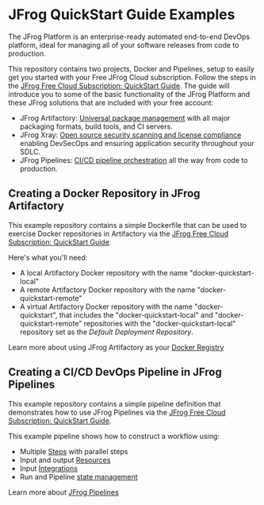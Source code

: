 # JFrog QuickStart Guide Examples

The JFrog Platform is an enterprise-ready automated end-to-end DevOps platform, ideal for managing all of your software releases from code to production.

This repository contains two projects, Docker and Pipelines, setup to easily get you started with your Free JFrog Cloud subscription. Follow the steps in the [JFrog Free Cloud Subscription: QuickStart Guide](https://www.jfrog.com/confluence/x/ZxTXBg). The guide will introduce you to some of the basic functionality of the JFrog Platform and these JFrog solutions that are included with your free account: 

* JFrog Artifactory: [Universal package management](https://www.jfrog.com/confluence/display/JFROG/Package+Management) with all major packaging formats, build tools, and CI servers.
* JFrog Xray: [Open source security scanning and license compliance](https://www.jfrog.com/confluence/display/JFROG/Xray+Security+and+Compliance) enabling DevSecOps and ensuring application security throughout your SDLC.
* JFrog Pipelines: [CI/CD pipeline orchestration](https://www.jfrog.com/confluence/display/JFROG/Pipelines+Developer+Guide) all the way from code to production.

## Creating a Docker Repository in JFrog Artifactory 
This example repository contains a simple Dockerfile that can be used to exercise Docker repositories in Artifactory via the [JFrog Free Cloud Subscription: QuickStart Guide](https://jfrog.com/). 

Here's what you'll need:
* A local Artifactory Docker repository with the name "docker-quickstart-local"
* A remote Artifactory Docker repository with the name "docker-quickstart-remote"
* A virtual Artifactory Docker repository with the name "docker-quickstart", that includes the "docker-quickstart-local" and "docker-quickstart-remote" repositories with the "docker-quickstart-local" repository set as the *Default Deployment Repository*.

Learn more about using JFrog Artifactory as your [Docker Registry](https://www.jfrog.com/confluence/display/JFROG/Docker+Registry)

## Creating a CI/CD DevOps Pipeline in JFrog Pipelines

This example repository contains a simple pipeline definition that demonstrates how to use JFrog Pipelines via the [JFrog Free Cloud Subscription: QuickStart Guide](https://jfrog.com/). 

This example pipeline shows how to construct a workflow using:

* Multiple [Steps](https://www.jfrog.com/confluence/display/JFROG/Pipelines+Steps) with parallel steps
* Input and output [Resources](https://www.jfrog.com/confluence/display/JFROG/Pipelines+Resources)
* Input [Integrations](https://www.jfrog.com/confluence/display/JFROG/Pipelines+Integrations)
* Run and Pipeline [state management](https://www.jfrog.com/confluence/display/JFROG/Creating+Stateful+Pipelines) 

Learn more about [JFrog Pipelines](https://www.jfrog.com/confluence/display/JFROG/Pipelines+Quickstart)
